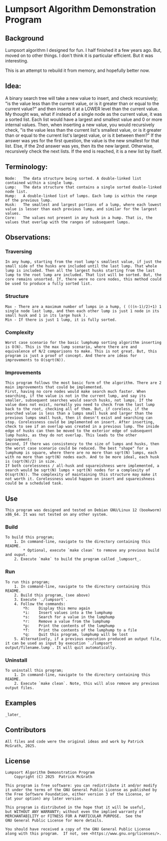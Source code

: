 # Lumpsort Algorithm Demonstration Program


## Background
Lumpsort algorithm I designed for fun. I half finished it a few years ago. But, moved on to other things. 
I don't think it is particular efficient. But it was interesting. 

This is an attempt to rebuild it from memory, and hopefully better now. 

## Idea:
A binary search tree will take a new value to insert, and check recursively; "is the value less than the current value, or is it greater than or equal to the current value?" and then inserts it at a LOWER level than the current value. 
My thought was, what if instead of a single node as the current value, it was a sorted list. Each list would have a largest and smallest value and 0 or more internal values. 
Then, when inserting a new value, you would recursively check, "is the value less than the current list's smallest value, or is it greater than or equal to the current list's largest value, or is it between them?" If the answer was yes for the first question, the value is the new smallest for that list. Else, if the 2nd answer was yes, then its the new largest. Otherwise, recursively check the next lists. If the end is reached, it is a new list by itself.


## Terminology:
    Node:   The data structure being sorted. A double-linked list contained within a single lump.
    Lump:   The data structure that contains a single sorted double-linked node list.
    Hump:   A double-linked list of lumps. Each lump is within the range of the previous lump.
    Husk:   The smallest and largest portions of a lump, where each lowest value is lesser than each previous lump, and similar for the largest values. 
    Core:   The values not present in any husk in a hump. That is, the values that overlap with the ranges of subsequent lumps. 

## Observations:
### Traversing
    In any hump, starting from the root lump's smallest value, if just the small side of the husks are included until the last lump. That whole lump is included. Then all the largest husks starting from the last lump to the root lump are included. That list will be sorted. But, the core remains unsorted. If, there were no core nodes, this method could be used to produce a fully sorted list. 
### Structure
    Max - There are a maximum number of lumps in a hump, ( (((n-1)/2)+1) 1 single node last lump, and then each other lump is just 1 node in its small husk and 1 in its large husk ).
    Min - If there is just 1 lump, it is fully sorted. 
### Complexity
    Worst case scenario for the basic lumphump sorting algorithm inserting is O(N). This is the max lump scenario, where there are and equivalence of N/2 comparisons to make. This is not great. But, this program is just a proof of concept. And there are ideas for improvements to O(sqrt(N)).
### Improvements
    This program follows the most basic form of the algorithm. There are 2 main improvements that could be implemented.
    First, having no core nodes would make search much faster. When searching, if the value is not in the current lump, and say its smaller, subsequent searches would search husks, not lumps. If the value does not exist, normally you need to check from the last lump back to the root, checking all of them. But, if coreless, if the searched value is less than a lumps small husk and larger than the previous lumps small husk, then it doesn't exist and searching can stop. Corelessness could be implemented on insert. After inserting, check to see if an overlap was created in a previous lump. The inside edge of husks can then be moved to the exterior edge of subsequent lump husks, as they do not overlap. This leads to the other improvement;
    Second, If there was consistency to the size of lumps and husks, then the worst case scenario could be reduced. The best "shape" for a lumphump is square, where there are no more than sqrt(N) lumps, each with no more than sqrt(N) nodes each. And to be more ideal, each husk is (sqrt(N)/2) in size. 
    If both corelessness / all-husk and squareishness were implemented, a search would be sqrt(N) lumps + sqrt(N) nodes for a complexity of O(sqrt(N)). The complexity of maintaining this structure may make it not worth it. Corelessness would happen on insert and squareishness could be a scheduled task.

## Use
    This program was designed and tested on Debian GNU/Linux 12 (bookworm) x86_64. It was not tested on any other system. 

### Build
    To build this program;
        1. In command-line, navigate to the directory containing this README.
            * Optional, execute `make clean` to remove any previous build and ouput.
        2. Execute `make` to build the program called _lumpsort_.
### Run
    To run this program;
        1. In command-line, navigate to the directory containing this README.
        2. Build this program, (see above)
        3. Execute `./lumpsort`.
        4. Follow the commands:
            *h:    Display this menu again
            *i:    Insert values into a the lumphump
            *s:    Search for a value in the lumphump
            *r:    Remove a value from the lumphump
            *p:    Print the contents of the lumphump
            *f:    Print the contents of the lumphump to a file
            *q:    Quit this program, lumphump will be lost
        5. Alternatively, if a previous execution produced an output file, it can be used as input by execution `./lumpsort output/filename.lump`. It will quit automatically. 
### Uninstall
    To uninstall this program;
        1. In command-line, navigate to the directory containing this README.
        2. Execute `make clean`. Note, this will also remove any previous output files.


## Examples
    _later_

## Contributors
    All files and code were the original ideas and work by Patrick McGrath, 2025.

## License
    Lumpsort Algorithm Demonstration Program
        Copyright (C) 2025  Patrick McGrath
 
    This program is free software: you can redistribute it and/or modify
    it under the terms of the GNU General Public License as published by
    the Free Software Foundation, either version 3 of the License, or
    (at your option) any later version.
 
    This program is distributed in the hope that it will be useful,
    but WITHOUT ANY WARRANTY; without even the implied warranty of
    MERCHANTABILITY or FITNESS FOR A PARTICULAR PURPOSE.  See the
    GNU General Public License for more details.
 
    You should have received a copy of the GNU General Public License
    along with this program.  If not, see <https://www.gnu.org/licenses/>.